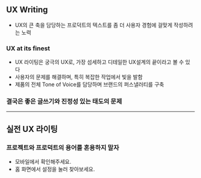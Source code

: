 ## UX Writing

- UX의 큰 축을 담당하는 프로덕트의 텍스트를 좀 더 사용자 경험에 걸맞게 작성하려는 노력

### UX at its finest

- UX 라이팅은 궁극의 UX로, 가장 섬세하고 디테일한 UX설계의 끝이라고 볼 수 있다
- 사용자의 문제를 해결하며, 특히 복잡한 작업에서 빛을 발함
- 제품의 전체 Tone of Voice를 담당하며 브랜드의 퍼스낼러티를 구축

### 결국은 좋은 글쓰기와 진정성 있는 태도의 문제

---

## 실전 UX 라이팅

### 프로젝트와 프로덕트의 용어를 혼용하지 말자

- 모바일에서 확인해주세요.
- 홈 화면에서 설정을 눌러 찾아보세요.

### 